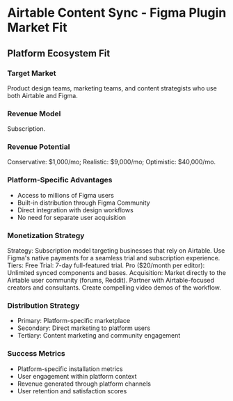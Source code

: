 # Airtable Content Sync - Figma Plugin Market Fit

## Platform Ecosystem Fit

### Target Market
Product design teams, marketing teams, and content strategists who use both Airtable and Figma.

### Revenue Model
Subscription.

### Revenue Potential
Conservative: $1,000/mo; Realistic: $9,000/mo; Optimistic: $40,000/mo.

### Platform-Specific Advantages
- Access to millions of Figma users
- Built-in distribution through Figma Community
- Direct integration with design workflows
- No need for separate user acquisition

### Monetization Strategy
Strategy: Subscription model targeting businesses that rely on Airtable. Use Figma's native payments for a seamless trial and subscription experience. Tiers: Free Trial: 7-day full-featured trial. Pro ($20/month per editor): Unlimited synced components and bases. Acquisition: Market directly to the Airtable user community (forums, Reddit). Partner with Airtable-focused creators and consultants. Create compelling video demos of the workflow.

### Distribution Strategy
- Primary: Platform-specific marketplace
- Secondary: Direct marketing to platform users
- Tertiary: Content marketing and community engagement

### Success Metrics
- Platform-specific installation metrics
- User engagement within platform context
- Revenue generated through platform channels
- User retention and satisfaction scores
